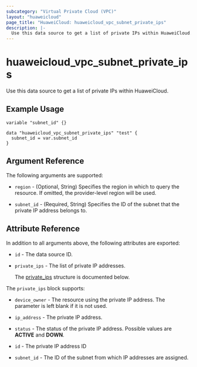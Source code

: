 ```yaml
---
subcategory: "Virtual Private Cloud (VPC)"
layout: "huaweicloud"
page_title: "HuaweiCloud: huaweicloud_vpc_subnet_private_ips"
description: |-
  Use this data source to get a list of private IPs within HuaweiCloud.
---
```


# huaweicloud_vpc_subnet_private_ips

Use this data source to get a list of private IPs within HuaweiCloud.

## Example Usage

```hcl
variable "subnet_id" {}

data "huaweicloud_vpc_subnet_private_ips" "test" {
  subnet_id = var.subnet_id
}
```

## Argument Reference

The following arguments are supported:

* `region` - (Optional, String) Specifies the region in which to query the resource.
  If omitted, the provider-level region will be used.

* `subnet_id` - (Required, String) Specifies the ID of the subnet that the private IP address belongs to.

## Attribute Reference

In addition to all arguments above, the following attributes are exported:

* `id` - The data source ID.

* `private_ips` - The list of private IP addresses.

  The [private_ips](#private_ips_struct) structure is documented below.

<a name="private_ips_struct"></a>
The `private_ips` block supports:

* `device_owner` - The resource using the private IP address. The parameter is left blank if it is not used.

* `ip_address` - The private IP address.

* `status` - The status of the private IP address.
  Possible values are **ACTIVE** and **DOWN**.

* `id` - The private IP address ID

* `subnet_id` - The ID of the subnet from which IP addresses are assigned.
